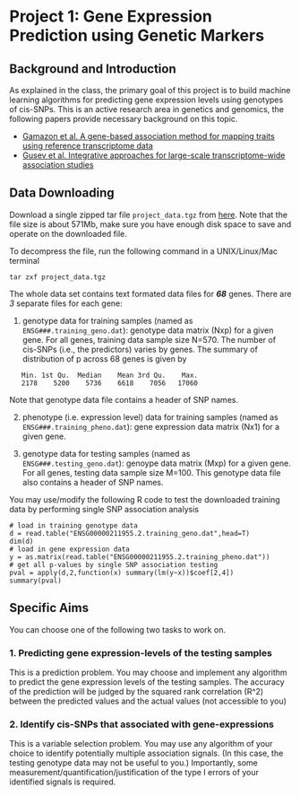 # Project 1: Gene Expression Prediction using Genetic Markers

## Background and Introduction

As explained in the class, the primary goal of this project is to build machine learning algorithms for predicting gene expression levels using genotypes of cis-SNPs. This is an active research area in genetics and genomics, the following papers provide necessary background on this topic.

+ [Gamazon et al. A gene-based association method for mapping traits using reference transcriptome data](https://www.nature.com/articles/ng.3367)
+ [Gusev et al. Integrative approaches for large-scale transcriptome-wide association studies](https://www.nature.com/articles/ng.3506)

## Data Downloading

Download a single zipped tar file ```project_data.tgz``` from [here](https://goo.gl/o6hmWY). Note that the file size is about 571Mb, make sure you have enough disk space to save and operate on the downloaded file.

To decompress the file, run the following command in a UNIX/Linux/Mac terminal

```
tar zxf project_data.tgz
```

The whole data set contains text formated data files for ***68*** genes. There are *3* separate files for each gene:
1. genotype data for training samples (named as ```ENSG###.training_geno.dat```): genotype data matrix (Nxp) for a given gene. For all genes, training data sample size N=570. The number of cis-SNPs (i.e., the predictors) varies by genes. The summary of distribution of p across 68 genes is given by 

```
   Min. 1st Qu.  Median    Mean 3rd Qu.    Max.
   2178    5200    5736    6618    7056   17060
```
Note that genotype data file contains a header of SNP names.

2. phenotype (i.e. expression level) data for training samples (named as ```ENSG###.training_pheno.dat```): gene expression data matrix (Nx1) for a given gene. 

3. genotype data for testing samples (named as ```ENSG###.testing_geno.dat```): genoype data matrix (Mxp) for a given gene. For all genes, testing data sample size M=100. This genotype data file also contains a header of SNP names.

You may use/modify the following R code to test the downloaded training data by performing single SNP association analysis 

```
# load in training genotype data
d = read.table("ENSG00000211955.2.training_geno.dat",head=T)
dim(d)
# load in gene expression data
y = as.matrix(read.table("ENSG00000211955.2.training_pheno.dat"))
# get all p-values by single SNP association testing
pval = apply(d,2,function(x) summary(lm(y~x))$coef[2,4])
summary(pval)
```
## Specific Aims

You can choose one of the following two tasks to work on. 

### 1. Predicting gene expression-levels of the testing samples

This is a prediction problem. You may choose and implement any algorithm to predict the gene expression levels of the testing samples. The accuracy of the prediction will be judged by the squared rank correlation (R^2) between the predicted values and the actual values (not accessible to you)

### 2. Identify cis-SNPs that associated with gene-expressions

This is a variable selection problem. You may use any algorithm of your choice to identify potentially multiple association signals. (In this case, the testing genotype data may not be useful to you.) Importantly, some measurement/quantification/justification of the type I errors of your identified signals is required.









